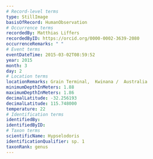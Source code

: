 ```yaml
---
# Record-level terms
type: StillImage
basisOfRecord: HumanObservation
# Occurrence terms
recordedBy: Matthias Liffers
recordedByID: https://orcid.org/0000-0002-3639-2080
occurrenceRemarks: " "
# Event terms
eventDateTime: 2015-03-02T08:59:52
year: 2015
month: 3
day: 2
# Location terms
locationRemarks: Grain Terminal,  Kwinana /  Australia
minimumDepthInMeters: 1.88
maximumDepthInMeters: 1.86
decimalLatitude: -32.256193
decimalLatitude: 115.748000
temperature: 22
# Identification terms
identifiedBy: 
identifiedByID: 
# Taxon terms
scientificName: Hypselodoris
identificationQualifier: sp. 1
taxonRank: genus
---
```

